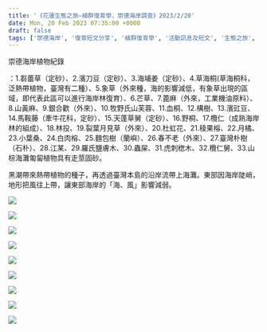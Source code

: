 ```yaml
---
title: '《花蓮生態之旅—植群復育學，崇德海岸調查》2023/2/20'
date: Mon, 20 Feb 2023 07:35:00 +0000
draft: false
tags: ['崇德海岸', '復育短文分享', '植群復育學', '活動訊息及短文', '生態之旅', '花蓮']
---
```


崇德海岸植物紀錄

：1.芻蕾草（定砂）、2.濱刀豆（定砂）、3.海埔姜（定砂）、4.草海桐(草海桐科，泛熱帶植物，臺灣有二種）、5.象草（外來種，海的影響減低，有象草出現的區域，即代表此區可以進行海岸林復育）、6.芒草、7.蓖麻（外來，工業機油原料）、8.山黃麻、9.銀合歡（外來）、10.牧野氏山芙蓉、11.血桐、12.構樹、13.濱豇豆、14.馬鞍藤（牽牛花科，定砂）、15.天蓬草舅（定砂）、16.野桐、17.欖仁（成熟海岸林的組成）、18.林投、19.裂葉月見草（外來）、20.杜虹花、21.稜果榕、22.月橘、23.小葉桑、24.白肉榕、25.麵包樹（蘭嶼）、26.春不老（外來）、27.臺灣朴樹（石朴）、28.江某、29.羅氏鹽膚木、30.蟲屎、31.虎刺楤木、32.欖仁舅、33.山棕海灘匍匐植物具有走莖固砂。

黑潮帶來熱帶植物的種子，再透過臺灣本島的沿岸流帶上海灘。東部因海岸陡峭，地形把風往上帶，讓東部海岸的「海、風」影響減弱。

![](https://www.reforestation.tw/wp-content/uploads/2023/06/20230220-花蓮生態之旅—植群復育學，崇德海岸調查3-1024x768.jpg)

![](https://www.reforestation.tw/wp-content/uploads/2023/06/20230220-花蓮生態之旅—植群復育學，崇德海岸調查4-1024x768.jpg)

![](https://www.reforestation.tw/wp-content/uploads/2023/06/20230220-花蓮生態之旅—植群復育學，崇德海岸調查6-1024x768.jpg)

![](https://www.reforestation.tw/wp-content/uploads/2023/06/20230220-花蓮生態之旅—植群復育學，崇德海岸調查7-1024x768.jpg)

![](https://www.reforestation.tw/wp-content/uploads/2023/06/20230220-花蓮生態之旅—植群復育學，崇德海岸調查10-1024x768.jpg)

![](https://www.reforestation.tw/wp-content/uploads/2023/06/20230220-花蓮生態之旅—植群復育學，崇德海岸調查16-1024x759.jpg)

![](https://www.reforestation.tw/wp-content/uploads/2023/06/20230220-花蓮生態之旅—植群復育學，崇德海岸調查22.jpg)

![](https://www.reforestation.tw/wp-content/uploads/2023/06/20230220-花蓮生態之旅—植群復育學，崇德海岸調查19-1024x768.jpg)

![](https://www.reforestation.tw/wp-content/uploads/2023/06/20230220-花蓮生態之旅—植群復育學，崇德海岸調查20-1024x768.jpg)